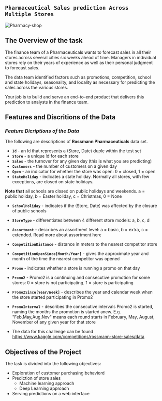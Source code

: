 

## `Pharmaceutical Sales prediction Across Multiple Stores`
![Pharmacy-shop](https://user-images.githubusercontent.com/99503155/170320600-eafaf120-217c-404d-9539-dbe2e86f1e9d.jpg)

## The Overview of the task
The finance team of a Pharmaceuticals wants to forecast sales in all their stores across several cities six weeks ahead of time. Managers in individual stores rely on their years of experience as well as their personal judgment to forecast sales. 

The data team identified factors such as promotions, competition, school and state holidays, seasonality, and locality as necessary for predicting the sales across the various stores.

Your job is to build and serve an end-to-end product that delivers this prediction to analysts in the finance team. 

## Features and Discritions of the Data

 ### *Feature Dicriptions of the Data* ###
 
The following are descriptions of **Rossmann Pharmaceuticals** data set.
- **`Id`** - an Id that represents a (Store, Date) duple within the test set
- **`Store`** - a unique Id for each store
- **`Sales`** - the turnover for any given day (this is what you are predicting)
- **`Customers`** - the number of customers on a given day
- **`Open`** - an indicator for whether the store was open: 0 = closed, 1 = open
- **`StateHoliday`** - indicates a state holiday. Normally all stores, with few exceptions, are closed on state holidays. 

**Note that** all schools are closed on public holidays and weekends. a = public holiday, b = Easter holiday, c = Christmas, 0 = None
- **`SchoolHoliday`** - indicates if the (Store, Date) was affected by the closure of public schools
- **`StoreType`** - differentiates between 4 different store models: a, b, c, d
- **`Assortment`** - describes an assortment level: a = basic, b = extra, c = extended. Read more about assortment here

- **`CompetitionDistance`** - distance in meters to the nearest competitor store
- **`CompetitionOpenSince[Month/Year]`** - gives the approximate year and month of the time the nearest competitor was opened
- **`Promo`** - indicates whether a store is running a promo on that day
- **`Promo2`** - Promo2 is a continuing and consecutive promotion for some stores: 0 = store is not participating, 1 = store is participating
- **`Promo2Since[Year/Week]`** - describes the year and calendar week when the store started participating in Promo2
- **`PromoInterval`** - describes the consecutive intervals Promo2 is started, naming the months the promotion is started anew. E.g. "Feb,May,Aug,Nov" means each round starts in February, May, August, November of any given year for that store

- The data for this challenge can be found https://www.kaggle.com/competitions/rossmann-store-sales/data.


## Objectives of the Project

The task is divided into the following objectives:
-	Exploration of customer purchasing behaviord
-	Prediction of store sales
    -	Machine learning approach
    -	Deep Learning approach
-	Serving predictions on a web interface


